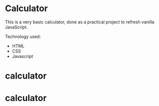 # Calculator

This is a very basic calculator,  done as a practical project to refresh vanilla JavaScript. 

Technology used: 
- HTML 
- CSS
- Javascript

# calculator
# calculator
